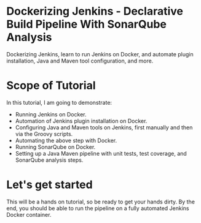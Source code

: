 # Dockerizing Jenkins - Declarative Build Pipeline With SonarQube Analysis
Dockerizing Jenkins, learn to run Jenkins on Docker, and automate plugin installation, Java and Maven tool configuration, and more.

# Scope of Tutorial
In this tutorial, I am going to demonstrate:

* Running Jenkins on Docker.
* Automation of Jenkins plugin installation on Docker.
* Configuring Java and Maven tools on Jenkins, first manually and then via the Groovy scripts.
* Automating the above step with Docker.
* Running SonarQube on Docker.
* Setting up a Java Maven pipeline with unit tests, test coverage, and SonarQube analysis steps.

# Let's get started
This will be a hands on tutorial, so be ready to get your hands dirty.  By the end, you should be able to run the pipeline on a fully automated Jenkins Docker container.

